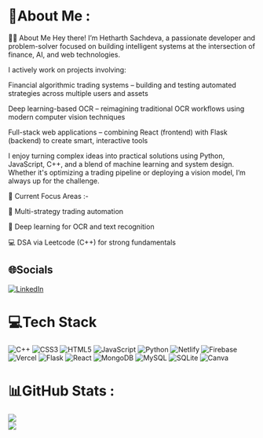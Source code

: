 # 💫About Me :
🧑‍💻 About Me
Hey there! I’m Hetharth Sachdeva, a passionate developer and problem-solver focused on building intelligent systems at the intersection of finance, AI, and web technologies.

I actively work on projects involving:

Financial algorithmic trading systems – building and testing automated strategies across multiple users and assets

Deep learning-based OCR – reimagining traditional OCR workflows using modern computer vision techniques

Full-stack web applications – combining React (frontend) with Flask (backend) to create smart, interactive tools

I enjoy turning complex ideas into practical solutions using Python, JavaScript, C++, and a blend of machine learning and system design. Whether it's optimizing a trading pipeline or deploying a vision model, I’m always up for the challenge.

💼 Current Focus Areas :-

🔄 Multi-strategy trading automation

🧠 Deep learning for OCR and text recognition


💻 DSA via Leetcode (C++) for strong fundamentals



## 🌐Socials
[![LinkedIn](https://img.shields.io/badge/LinkedIn-%230077B5.svg?logo=linkedin&logoColor=white)](https://linkedin.com/in/https://www.linkedin.com/in/hetharth-sachdeva-9226301b6/) 

# 💻Tech Stack
![C++](https://img.shields.io/badge/c++-%2300599C.svg?style=for-the-badge&logo=c%2B%2B&logoColor=white) ![CSS3](https://img.shields.io/badge/css3-%231572B6.svg?style=for-the-badge&logo=css3&logoColor=white) ![HTML5](https://img.shields.io/badge/html5-%23E34F26.svg?style=for-the-badge&logo=html5&logoColor=white) ![JavaScript](https://img.shields.io/badge/javascript-%23323330.svg?style=for-the-badge&logo=javascript&logoColor=%23F7DF1E) ![Python](https://img.shields.io/badge/python-3670A0?style=for-the-badge&logo=python&logoColor=ffdd54) ![Netlify](https://img.shields.io/badge/netlify-%23000000.svg?style=for-the-badge&logo=netlify&logoColor=#00C7B7) ![Firebase](https://img.shields.io/badge/firebase-%23039BE5.svg?style=for-the-badge&logo=firebase) ![Vercel](https://img.shields.io/badge/vercel-%23000000.svg?style=for-the-badge&logo=vercel&logoColor=white) ![Flask](https://img.shields.io/badge/flask-%23000.svg?style=for-the-badge&logo=flask&logoColor=white) ![React](https://img.shields.io/badge/react-%2320232a.svg?style=for-the-badge&logo=react&logoColor=%2361DAFB) ![MongoDB](https://img.shields.io/badge/MongoDB-%234ea94b.svg?style=for-the-badge&logo=mongodb&logoColor=white) ![MySQL](https://img.shields.io/badge/mysql-%2300f.svg?style=for-the-badge&logo=mysql&logoColor=white) ![SQLite](https://img.shields.io/badge/sqlite-%2307405e.svg?style=for-the-badge&logo=sqlite&logoColor=white) ![Canva](https://img.shields.io/badge/Canva-%2300C4CC.svg?style=for-the-badge&logo=Canva&logoColor=white)
# 📊GitHub Stats :
<!-- ![](https://github-readme-stats.vercel.app/api?username=HetharthSachdeva&theme=chartreuse-dark&hide_border=true&include_all_commits=true&count_private=true)<br/>-->
![](https://github-readme-streak-stats.herokuapp.com/?user=HetharthSachdeva&theme=chartreuse-dark&hide_border=true)<br/>
![](https://github-readme-stats.vercel.app/api/top-langs/?username=HetharthSachdeva&theme=chartreuse-dark&hide_border=true&include_all_commits=true&count_private=true&layout=compact)
